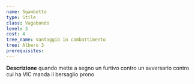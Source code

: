 ```yaml
---
name: Sgambetto
type: Stile
class: Vagabondo
level: 3
cost: 4
tree_name: Vantaggio in combattimento
tree: Albero 3
prerequisites: 
---
```


**Descrizione**
quando mette a segno un furtivo contro un avversario contro cui ha VIC manda il
bersaglio prono